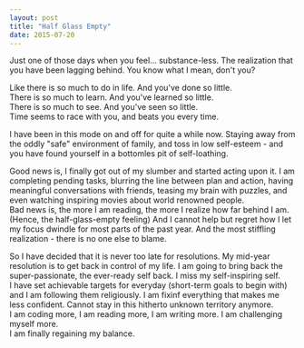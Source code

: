 ```yaml
---
layout: post
title: "Half Glass Empty"
date: 2015-07-20
---
```


<p>
  Just one of those days when you feel... substance-less. The realization that you have been lagging behind.
  You know what I mean, don't you?
</p>

<p>
  Like there is so much to do in life. And you've done so little. </br>
  There is so much to learn. And you've learned so little.</br>
  There is so much to see. And you've seen so little. </br>
  Time seems to race with you, and beats you every time.</br>
</p>

<p>
  I have been in this mode on and off for quite a while now. Staying away from the oddly "safe" environment of family, and toss in low self-esteem - and you have found yourself in a bottomles pit of self-loathing. 
</p>
<p>
Good news is, I finally got out of my slumber and started acting upon it.
  I am completing pending tasks, blurring the line between plan and action, having meaningful conversations with friends, teasing my brain with puzzles, and even watching inspiring movies about world renowned people. </br>
Bad news is, the more I am reading, the more I realize how far behind I am. (Hence, the half-glass-empty feeling) And I cannot help but regret how I let my focus dwindle for most parts of the past year. And the most stiffling realization - there is no one else to blame.
</p>

<p>
So I have decided that it is never too late for resolutions. My mid-year resolution is to get back in control of my life. I am going to bring back the super-passionate, the ever-ready self back. I miss my self-inspiring self. </br>
I have set achievable targets for everyday (short-term goals to begin with) and I am following them religiously.
I am fixinf everything that makes me less confident. Cannot stay in this hitherto unknown territory anymore.</br>
I am coding more, I am reading more, I am writing more. I am challenging myself more.
</br>
I am finally regaining my balance.
</P>
